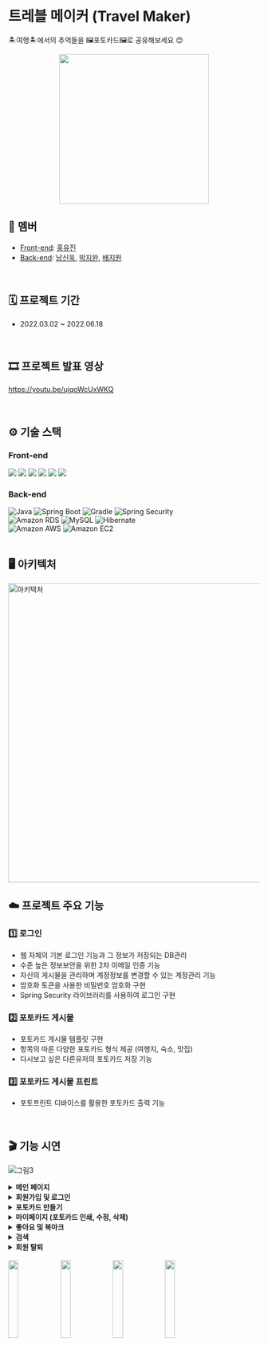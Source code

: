 # 트레블 메이커 (Travel Maker)
🏝️여행🏝️에서의 추억들을 🖼️포토카드🖼️로 공유해보세요 😊
<div align="center">
  <img width="300px" src="https://user-images.githubusercontent.com/74370531/210206289-4e4f6ef3-de18-4fd0-ae73-501b0bf62a45.png" />
</div>

## 👥 멤버

- [Front-end](https://github.com/travelmaker-sku/TM-Front): [홍유진](https://github.com/yujinyny)
- [Back-end](https://github.com/travelmaker-sku/TM-Back): [남신욱](https://github.com/tlsdnr1135), [박지완](https://github.com/Parkjiwan2), [배지원](https://github.com/Bae-Ji-Won)

<br />

## 🗓 프로젝트 기간
- 2022.03.02 ~ 2022.06.18

<br>

## 🎞 프로젝트 발표 영상
https://youtu.be/ujqoWcUxWKQ

<br>
  
## ⚙️ 기술 스택
  
### Front-end

<div>
  <img src="https://img.shields.io/badge/TypeScript-3178C6?style=for-the-badge&logo=TypeScript&logoColor=white"/>
  <img src="https://img.shields.io/badge/React-20232a?style=for-the-badge&logo=React&logoColor=61DAFB"/>
  <img src="https://img.shields.io/badge/React Router-CA4245?style=for-the-badge&logo=React Router&logoColor=white"/>
  <img src="https://img.shields.io/badge/Redux-764ABC?style=for-the-badge&logo=redux&logoColor=white"/>
  <img src="https://img.shields.io/badge/Styled Components-DB7093?style=for-the-badge&logo=Styled Components&logoColor=white"/>
  <img src="https://img.shields.io/badge/axios-5A29E4?style=for-the-badge&logo=axios&logoColor=white"/>
</div>

### Back-end

<div>
  <img alt="Java" src ="https://img.shields.io/badge/Java-007396.svg?&style=for-the-badge&logo=Java&logoColor=white"/>
  <img alt="Spring Boot" src ="https://img.shields.io/badge/Spring Boot-6DB33F.svg?&style=for-the-badge&logo=Spring Boot&logoColor=white"/>
  <img alt="Gradle" src ="https://img.shields.io/badge/Gradle-02303A.svg?&style=for-the-badge&logo=Gradle&logoColor=white"/>
  <img alt="Spring Security" src ="https://img.shields.io/badge/Spring Security-6DB33F.svg?&style=for-the-badge&logo=Spring Security&logoColor=white"/>
</div>
<div>
  <img alt="Amazon RDS" src="https://img.shields.io/badge/Amazon RDS-527FFF?style=for-the-badge&logo=Amazon RDS&logoColor=white"/>
  <img alt="MySQL" src ="https://img.shields.io/badge/MySQL-4479A1.svg?&style=for-the-badge&logo=MySQL&logoColor=white"/>
  <img alt="Hibernate" src ="https://img.shields.io/badge/Hibernate-59666C.svg?&style=for-the-badge&logo=Hibernate&logoColor=white"/>
</div>
<div>
  <img alt="Amazon AWS" src="https://img.shields.io/badge/Amazon AWS-232F3E?style=for-the-badge&logo=Amazon AWS&logoColor=white"/>
  <img alt="Amazon EC2" src="https://img.shields.io/badge/Amazon EC2-FF4F8B?style=for-the-badge&logo=Amazon EC2&logoColor=white"/>
</div>

<br />

## 🖥️ 아키텍처

<img width="600px" alt="아키텍처" src="https://user-images.githubusercontent.com/74370531/213071949-d4dd64a2-95ec-4f2a-8ce8-c58f84b69814.jpg">

<br />

## ☁️ 프로젝트 주요 기능 

### 1️⃣ 로그인
- 웹 자체의 기본 로그인 기능과 그 정보가 저장되는 DB관리
- 수준 높은 정보보안을 위한 2차 이메일 인증 기능
- 자신의 게시물을 관리하며 계정정보를 변경할 수 있는 계정관리 기능
- 암호화 토큰을 사용한 비밀번호 암호화 구현 
- Spring Security 라이브러리를 사용하여 로그인 구현

### 2️⃣ 포토카드 게시물
- 포토카드 게시물 템플릿 구현
- 항목의 따른 다양한 포토카드 형식 제공 (여행지, 숙소, 맛집)
- 다시보고 싶은 다른유저의 포토카드 저장 기능

### 3️⃣ 포토카드 게시물 프린트
- 포토프린트 디바이스를 활용한 포토카드 출력 기능

<br />

## 🎬 기능 시연

![그림3](https://user-images.githubusercontent.com/74370531/212478406-687bb49f-6cdb-4c22-a801-4f887fb6a458.png)

<details>
<summary><b>메인 페이지</b></summary>
<ul>
  <li>
    <div>전체 포토카드 목록 (인기, 최신, 가볼만한곳, 맛집, 숙소)</div>
    <img width="500px" src="https://user-images.githubusercontent.com/74370531/210299460-f4676ebc-cfe2-4050-8924-649b4b1e6ac6.gif" />
    <img width="500px" src="https://user-images.githubusercontent.com/74370531/210299290-e6587aa0-816b-40b1-b96a-8e5bdbf31d3d.gif" />
  </li>
  <li>
    <div>카테고리별 포토카드 목록 정렬 (최신순, 오래된순, 인기순)<div>
    <img width="500px" src="https://user-images.githubusercontent.com/74370531/210213638-09d42f54-3be6-4597-bdf2-2d9619dfc1ec.gif" />
  </li>
  <li>
    <div>카테코리별 포토카드 목록 페이지네이션<div>
    <img width="500px" src="https://user-images.githubusercontent.com/74370531/210213614-c42b4c43-eeb0-4b71-b483-b88aa48d7311.gif" />
  </li>
</ul>
</details>

<details>
<summary><b>회원가입 및 로그인</b></summary>
<ul>
  <li>
    <div>회원가입 (이메일 인증)</div>
    <img width="500px" src="https://user-images.githubusercontent.com/74370531/210214038-fb113979-61e4-4f69-932e-0770eea9f07a.gif" />
  </li>
  <li>
    <div>비밀번호 찾기</div>
    <img width="500px" src="https://user-images.githubusercontent.com/74370531/210214199-a2f2ac7d-a510-4658-ba97-9cc5f0577337.gif" />
  </li>
  <li>
    <div>로그인</div>
    <img width="500px" src="https://user-images.githubusercontent.com/74370531/210214064-06a1237b-aee9-4b0a-8af6-478fe5d0056c.gif" />
  </li>
</ul>
</details>

<details>
<summary><b>포토카드 만들기</b></summary>
<div>
<div><img width="500px" src="https://user-images.githubusercontent.com/74370531/210214426-2d15e6ad-8a4d-4b8c-b30b-86ddfc0a5c57.gif" /></div>
<div><img width="500px" src="https://user-images.githubusercontent.com/74370531/210214417-f43d7f9d-dd2b-4df1-b762-d331f890e256.gif" /></div>
</div>
</details>

<details>
<summary><b>마이페이지 (포토카드 인쇄, 수정, 삭제)</b></summary>
<ul>
  <li>
    <div>포토카드 인쇄</div>
    <img width="500px" src="https://user-images.githubusercontent.com/74370531/210214534-e8f19068-8e77-4be5-9c8d-7f2fafc3adec.gif" />
  </li>
  <li>
    <div>포토카드 수정</div>
    <img width="500px" src="https://user-images.githubusercontent.com/74370531/210214545-10c1e2be-42e2-4e9d-94fd-8bacaa0541a6.gif" />
  </li>
  <li>
    <div>포토카드 삭제</div>
    <img width="500px" src="https://user-images.githubusercontent.com/74370531/210214539-47ea63fb-2dbf-48ee-9385-e1610c9b6f1c.gif" />
  </li>
</ul>
</details>

<details>
<summary><b>좋아요 및 북마크</b></summary>
<div>
<img width="500px" src="https://user-images.githubusercontent.com/74370531/210214697-b3c8a9cf-778c-4bd5-be6f-167593e1edde.gif" />
</div>
</details>

<details>
<summary><b>검색</b></summary>
<div>
  <ul>
    <li>
    <div>실시간 검색</div>
    <img width="500px" src="https://user-images.githubusercontent.com/74370531/210214783-9612f045-eae1-4572-aaeb-7bb325f5978b.gif" />
  </li>
  <li>
    <div>각각 어디에서-제주, 무엇을-해수욕장 검색</div>
    <img width="500px" src="https://user-images.githubusercontent.com/74370531/210214766-01aa571c-3fb8-489b-b9c2-8f72844ea4d1.gif" />
  </li>
  <li>
    <div>어디에서-부산, 무엇을-해수욕장 검색</div>
    <img width="500px" src="https://user-images.githubusercontent.com/74370531/210214788-f0456905-b452-498c-a34a-3316c19a2583.gif" />
  </li>
</ul>
</details>

<details>
<summary><b>회원 탈퇴</b></summary>
<div>
<div><img width="500px" src="https://user-images.githubusercontent.com/74370531/210214945-4c3b4e73-f78d-47f6-ac26-2a8ffbbb600f.gif" /></div>
<div><img width="500px" src="https://user-images.githubusercontent.com/74370531/210214941-167f4be3-ca23-4148-ba11-d2a90855a023.gif" /></div>
</div>
</details>
  
<br/>
  
<div>
  <img width="20%" src="https://user-images.githubusercontent.com/74370531/210216375-e3bd3425-0b03-4fb8-ac08-1436570770d1.jpg" />
  <img width="20%" src="https://user-images.githubusercontent.com/74370531/210216382-fe3c1894-1be0-4aa7-b4e3-63936e3eb425.jpg" />
  <img width="20%" src="https://user-images.githubusercontent.com/74370531/210216386-83ae8100-b95a-4a60-a00e-b2a12536bacc.jpg" />
  <img width="20%" src="https://user-images.githubusercontent.com/74370531/210216389-cc64e8e7-6c3b-4d4e-a98a-3117210767bf.jpg" />
</div>
